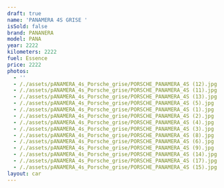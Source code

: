 ```yaml
---
draft: true
name: 'PANAMERA 4S GRISE '
isSold: false
brand: PANANERA
model: PANA
year: 2222
kilometers: 2222
fuel: Essence
price: 2222
photos:
  - ''
  - /./assets/pANAMERA_4s_Porsche_grise/PORSCHE_PANAMERA_4S (12).jpg
  - /./assets/pANAMERA_4s_Porsche_grise/PORSCHE_PANAMERA_4S (11).jpg
  - /./assets/pANAMERA_4s_Porsche_grise/PORSCHE_PANAMERA_4S (13).jpg
  - /./assets/pANAMERA_4s_Porsche_grise/PORSCHE_PANAMERA_4S (5).jpg
  - /./assets/pANAMERA_4s_Porsche_grise/PORSCHE_PANAMERA_4S (1).jpg
  - /./assets/pANAMERA_4s_Porsche_grise/PORSCHE_PANAMERA_4S (2).jpg
  - /./assets/pANAMERA_4s_Porsche_grise/PORSCHE_PANAMERA_4S (4).jpg
  - /./assets/pANAMERA_4s_Porsche_grise/PORSCHE_PANAMERA_4S (3).jpg
  - /./assets/pANAMERA_4s_Porsche_grise/PORSCHE_PANAMERA_4S (8).jpg
  - /./assets/pANAMERA_4s_Porsche_grise/PORSCHE_PANAMERA_4S (6).jpg
  - /./assets/pANAMERA_4s_Porsche_grise/PORSCHE_PANAMERA_4S (9).jpg
  - /./assets/pANAMERA_4s_Porsche_grise/PORSCHE_PANAMERA_4S (14).jpg
  - /./assets/pANAMERA_4s_Porsche_grise/PORSCHE_PANAMERA_4S (17).jpg
  - /./assets/pANAMERA_4s_Porsche_grise/PORSCHE_PANAMERA_4S (15).jpg
layout: car
---
```



